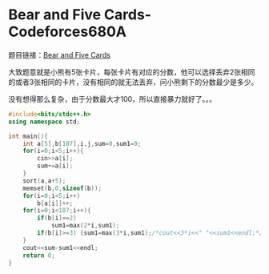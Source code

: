 # Bear and Five Cards-Codeforces680A


题目链接：[Bear and Five Cards](https://codeforces.com/problemset/problem/680/A)

大致题意就是小熊有5张卡片，每张卡片有对应的分数，他可以选择丢弃2张相同的或者3张相同的卡片，没有相同的就无法丢弃，问小熊剩下的分数最少是多少。

<!--more-->

没有想得那么复杂，由于分数最大才100，所以直接暴力就好了。。。

```cpp
#include<bits/stdc++.h>
using namespace std;

int main(){
    int a[5],b[107],i,j,sum=0,sum1=0;
    for(i=0;i<5;i++){
        cin>>a[i];
        sum+=a[i];
    }
    sort(a,a+5);
    memset(b,0,sizeof(b));
    for(i=0;i<5;i++)
        b[a[i]]++;
    for(i=0;i<107;i++){
        if(b[i]==2)
            sum1=max(2*i,sum1);
        if(b[i]>=3) {sum1=max(3*i,sum1);/*cout<<3*i<<" "<<sum1<<endl;*/}
    }
    cout<<sum-sum1<<endl;
    return 0;
}
```
